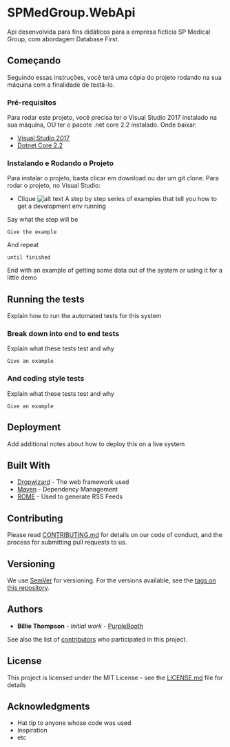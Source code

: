 # SPMedGroup.WebApi
Api desenvolvida para fins didáticos para a empresa ficticia SP Medical Group, com abordagem Database First.

## Começando
Seguindo essas instruções, você terá uma cópia do projeto rodando na sua máquina com a finalidade de testá-lo.


### Pré-requisitos
Para rodar este projeto, você precisa ter o Visual Studio 2017 instalado na sua máquina, OU ter o pacote .net core 2.2 instalado.
Onde baixar:
- [Visual Studio 2017](https://visualstudio.microsoft.com/pt-br/vs/community/?rr=https%3A%2F%2Fwww.google.com%2F)
- [Dotnet Core 2.2](https://dotnet.microsoft.com/download/thank-you/dotnet-sdk-2.2.300-windows-x86-binaries)

### Instalando e Rodando o Projeto
Para instalar o projeto, basta clicar em download ou dar um git clone.
Para rodar o projeto, no Visual Studio:
- Clique 
![alt text](https://drive.google.com/file/d/1YdErHF3vg7XKeG1cpeTae-npk385smES/view?usp=sharing)
A step by step series of examples that tell you how to get a development env running

Say what the step will be

```
Give the example
```

And repeat

```
until finished
```

End with an example of getting some data out of the system or using it for a little demo

## Running the tests

Explain how to run the automated tests for this system

### Break down into end to end tests

Explain what these tests test and why

```
Give an example
```

### And coding style tests

Explain what these tests test and why

```
Give an example
```

## Deployment

Add additional notes about how to deploy this on a live system

## Built With

* [Dropwizard](http://www.dropwizard.io/1.0.2/docs/) - The web framework used
* [Maven](https://maven.apache.org/) - Dependency Management
* [ROME](https://rometools.github.io/rome/) - Used to generate RSS Feeds

## Contributing

Please read [CONTRIBUTING.md](https://gist.github.com/PurpleBooth/b24679402957c63ec426) for details on our code of conduct, and the process for submitting pull requests to us.

## Versioning

We use [SemVer](http://semver.org/) for versioning. For the versions available, see the [tags on this repository](https://github.com/your/project/tags). 

## Authors

* **Billie Thompson** - *Initial work* - [PurpleBooth](https://github.com/PurpleBooth)

See also the list of [contributors](https://github.com/your/project/contributors) who participated in this project.

## License

This project is licensed under the MIT License - see the [LICENSE.md](LICENSE.md) file for details

## Acknowledgments

* Hat tip to anyone whose code was used
* Inspiration
* etc


